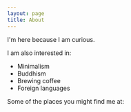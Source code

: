 ```yaml
---
layout: page
title: About
---
```


I'm here because I am curious.

I am also interested in:
- Minimalism
- Buddhism
- Brewing coffee
- Foreign languages
  

Some of the places you might find me at:

  